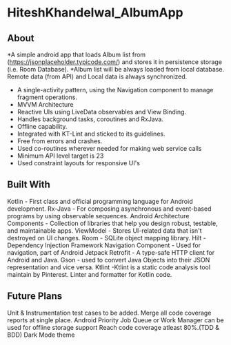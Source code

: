# HiteshKhandelwal_AlbumApp
## About
*A simple android app that loads Album list from (https://jsonplaceholder.typicode.com/) and stores it in persistence storage (i.e. Room Database). 
*Album list will be always loaded from local database. Remote data (from API) and Local data is always synchronized. 
- A single-activity pattern, using the Navigation component to manage fragment operations.
- MVVM Architecture
- Reactive UIs using LiveData observables and View Binding.
- Handles background tasks, coroutines and RxJava.
- Offline capability.
- Integrated with KT-Lint and sticked to its guidelines.
- Free from errors and crashes.
- Used co-routines wherever needed for making web service calls
- Minimum API level target is 23
- Used constraint layouts for responsive UI's

## Built With
Kotlin - First class and official programming language for Android development.
Rx-Java - For composing asynchronous and event-based programs by using observable sequences.
Android Architecture Components - Collection of libraries that help you design robust, testable, and maintainable apps.
ViewModel - Stores UI-related data that isn't destroyed on UI changes.
Room - SQLite object mapping library.
Hilt - Dependency Injection Framework
Navigation Component - Used for navigation, part of Android Jetpack
Retrofit - A type-safe HTTP client for Android and Java.
Gson - used to convert Java Objects into their JSON representation and vice versa.
Ktlint -Ktlint is a static code analysis tool maintain by Pinterest. Linter and formatter for Kotlin code.

## Future Plans
Unit & Instrumentation test cases to be added.
Merge all code coverage reports at single place.
Android Priority Job Queue or Work Manager can be used for offline storage support
Reach code coverage atleast 80%.(TDD & BDD)
Dark Mode theme